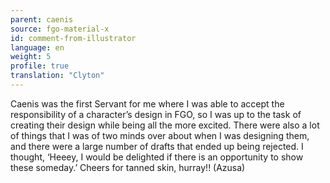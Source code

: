 ```yaml
---
parent: caenis
source: fgo-material-x
id: comment-from-illustrator
language: en
weight: 5
profile: true
translation: "Clyton"
---
```


Caenis was the first Servant for me where I was able to accept the responsibility of a character’s design in FGO, so I was up to the task of creating their design while being all the more excited. There were also a lot of things that I was of two minds over about when I was designing them, and there were a large number of drafts that ended up being rejected. I thought, ‘Heeey, I would be delighted if there is an opportunity to show these someday.’ Cheers for tanned skin, hurray!! (Azusa)
